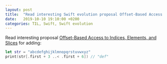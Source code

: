 ```yaml
---
layout: post
title:  "Read interesting Swift evolution proposal Offset-Based Access to Indices, Elements, and Slices"
date:   2019-10-10 19:10:00 +0200
categories: TIL, Swift, Swift evolution
---
```

Read interesting proposal [Offset-Based Access to Indices, Elements, and Slices](https://github.com/apple/swift-evolution/blob/master/proposals/0265-offset-indexing-and-slicing.md) for adding:

```swift
let str = "abcdefghijklmnopqrstuvwxyz"
print(str[.first + 3 ..< .first + 6]) // "def"
```